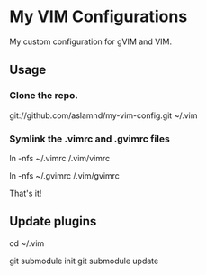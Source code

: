 # My VIM Configurations
My custom configuration for gVIM and VIM.

## Usage

### Clone the repo.
   
  git://github.com/aslamnd/my-vim-config.git ~/.vim

### Symlink the .vimrc and .gvimrc files

  ln -nfs ~/.vimrc /.vim/vimrc
   
  ln -nfs ~/.gvimrc /.vim/gvimrc

That's it!

## Update plugins

  cd ~/.vim

  git submodule init
  git submodule update
   

